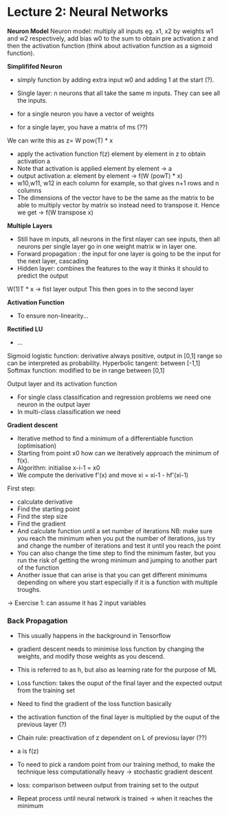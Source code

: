# Lecture 2: Neural Networks


**Neuron Model**
Neuron model: multiply all inputs eg. x1, x2 by weights w1 and w2 respectively, add bias w0 to the sum to obtain pre activation z and then the activation function (think about activation function as a sigmoid function).

**Simplififed Neuron**
- simply function by adding extra input w0 and adding 1 at the start (?). 

- Single layer: n neurons that all take the same m inputs. They can see all the inputs.

- for a single neuron you have a vector of weights
- for a single layer, you have a matrix of ms (??)

We can write this as z= W pow(T) * x
- apply the activation function f(z) element by element in z to obtain activation a
- Note that activation is applied element by element -> a 
- output activation a: element by element -> f(W (powT) * x)
- w10,w11, w12 in each column for example, so that gives n+1 rows and n columns
- The dimensions of the vector have to be the same as the matrix to be able to multiply vector by matrix so instead need to transpose it. Hence we get -> f(W transpose x)

**Multiple Layers**

- Still have m inputs, all neurons in the first nlayer can see inputs, then all neurons per single layer go in one weight matrix w in layer one.
- Forward propagation : the input for one layer is going to be the input for the next layer, cascading
- Hidden layer: combines the features to the way it thinks it should to predict the output 

W(1)T * x -> fist layer output 
This then goes in to the second layer 

**Activation Function**

- To ensure non-linearity...

**Rectified LU**

- ...

Sigmoid logistic function: derivative always positive, output in [0,1] range so can be interpreted as probability.
Hyperbolic tangent: between [-1,1] 
Softmax function: modified to be in range between [0,1]

Output layer and its activation function
- For single class classification and regression problems we need one neuron in the output layer
- In multi-class classification we need 

**Gradient descent**

- Iterative method to find a minimum of a differentiable function (optimisation)
- Starting from point x0 how can we iteratively approach the minimum of f(x).
- Algorithm: initialise x-i-1 = x0
- We compute the derivative f'(x) and move xi = xi-1 - hf'(xi-1)

First step:
- calculate derivative
- Find the starting point
- Find the step size
- Find the gradient
- And calculate function until a set number of iterations
NB: make sure you reach the minimum when you put the number of iterations, jus try and change the number of iterations and test it until you reach the point
- You can also change the time step to find the minimum faster, but you run the risk of getting the wrong minimum  and jumping to another part of the function
- Another issue that can arise is that you can get different minimums depending on where you start especially if it is a function with multiple troughs.

-> Exercise 1: can assume it has 2 input variables


### Back Propagation


- This usually happens in the background in Tensorflow
- gradient descent needs to minimise loss function by changing the weights, and modify those weights as you descend.
- This is referred to as h, but also as learning rate for the purpose of ML
- Loss function: takes the ouput of the final layer and the expected output from the training set
- Need to find the gradient of the loss function basically
- the activation function of the final layer is multiplied by the ouput of the previous layer (?)
- Chain rule: preactivation of z dependent on L of previosu layer (??)
- a is f(z)

- To need to pick a random point from our training method, to make the technique less computationally heavy  -> stochastic gradient descent
- loss: comparison between output from training set to the output 
- Repeat process until neural network is trained -> when it reaches the minimum










